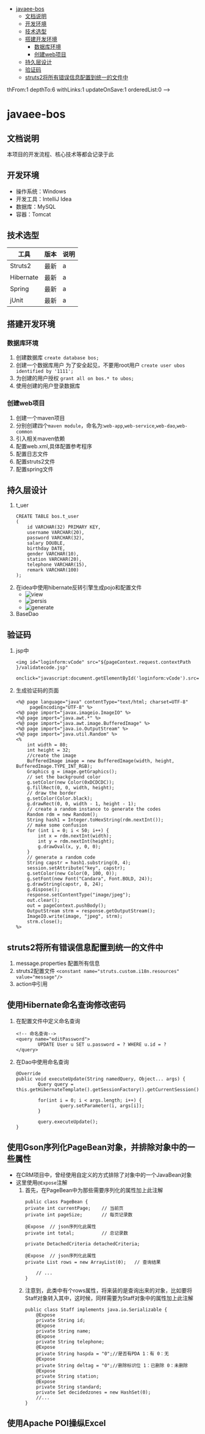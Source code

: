 <!-- TOC depthFrom:1 depthTo:6 withLinks:1 updateOnSave:1 orderedList:0 -->

- [javaee-bos](#javaee-bos)
	- [文档说明](#文档说明)
	- [开发环境](#开发环境)
	- [技术选型](#技术选型)
	- [搭建开发环境](#搭建开发环境)
		- [数据库环境](#数据库环境)
		- [创建web项目](#创建web项目)
	- [持久层设计](#持久层设计)
	- [验证码](#验证码)
	- [struts2将所有错误信息配置到统一的文件中](#struts2将所有错误信息配置到统一的文件中)

<!-- /TOC -->thFrom:1 depthTo:6 withLinks:1 updateOnSave:1 orderedList:0 -->

# javaee-bos

## 文档说明

本项目的开发流程、核心技术等都会记录于此

## 开发环境

- 操作系统：Windows
- 开发工具：IntelliJ Idea
- 数据库：MySQL
- 容器：Tomcat

## 技术选型

| 工具 | 版本 | 说明 |
| -- | -- | -- |
| Struts2   | 最新 | a |
| Hibernate | 最新 | a |
| Spring    | 最新 | a |
| jUnit     | 最新 | a |

## 搭建开发环境

### 数据库环境

1. 创建数据库
`create database bos;`
2. 创建一个数据库用户
为了安全起见，不要用root用户
`create user ubos identified by '1111';`
3. 为创建的用户授权
`grant all on bos.* to ubos;`
4. 使用创建的用户登录数据库

### 创建web项目

1. 创建一个maven项目
2. 分别创建四个`maven module`，命名为:`web-app`,`web-service`,`web-dao`,`web-common`
3. 引入相关maven依赖
4. 配置web.xml,具体配置参考程序
5. 配置日志文件
6. 配置struts2文件
7. 配置spring文件

## 持久层设计

1. t_uer
	```
	CREATE TABLE bos.t_user
	(
	    id VARCHAR(32) PRIMARY KEY,
	    username VARCHAR(20),
	    password VARCHAR(32),
	    salary DOUBLE,
	    birthday DATE,
	    gender VARCHAR(10),
	    station VARCHAR(20),
	    telephone VARCHAR(15),
	    remark VARCHAR(100)
	);
	```
2. 在idea中使用hibernate反转引擎生成pojo和配置文件
	- ![view](./assets/view.png)
	- ![persis](./assets/persis.png)
	- ![generate](./assets/generate.png)
3. BaseDao

## 验证码

1. jsp中
	```
	<img id="loginform:vCode" src="${pageContext.request.contextPath }/validatecode.jsp"
	     onclick="javascript:document.getElementById('loginform:vCode').src='${pageContext.request.contextPath}/validatecode.jsp?'+Math.random();"/>
	```
2. 生成验证码的页面
	```
	<%@ page language="java" contentType="text/html; charset=UTF-8"
         pageEncoding="UTF-8" %>
	<%@ page import="javax.imageio.ImageIO" %>
	<%@ page import="java.awt.*" %>
	<%@ page import="java.awt.image.BufferedImage" %>
	<%@ page import="java.io.OutputStream" %>
	<%@ page import="java.util.Random" %>
	<%
	    int width = 80;
	    int height = 32;
	    //create the image
	    BufferedImage image = new BufferedImage(width, height, BufferedImage.TYPE_INT_RGB);
	    Graphics g = image.getGraphics();
	    // set the background color
	    g.setColor(new Color(0xDCDCDC));
	    g.fillRect(0, 0, width, height);
	    // draw the border
	    g.setColor(Color.black);
	    g.drawRect(0, 0, width - 1, height - 1);
	    // create a random instance to generate the codes
	    Random rdm = new Random();
	    String hash1 = Integer.toHexString(rdm.nextInt());
	    // make some confusion
	    for (int i = 0; i < 50; i++) {
	        int x = rdm.nextInt(width);
	        int y = rdm.nextInt(height);
	        g.drawOval(x, y, 0, 0);
	    }
	    // generate a random code
	    String capstr = hash1.substring(0, 4);
	    session.setAttribute("key", capstr);
	    g.setColor(new Color(0, 100, 0));
	    g.setFont(new Font("Candara", Font.BOLD, 24));
	    g.drawString(capstr, 8, 24);
	    g.dispose();
	    response.setContentType("image/jpeg");
	    out.clear();
	    out = pageContext.pushBody();
	    OutputStream strm = response.getOutputStream();
	    ImageIO.write(image, "jpeg", strm);
	    strm.close();
	%>
	```

## struts2将所有错误信息配置到统一的文件中

1. message.properties
	配置所有信息
2. struts2配置文件
	`<constant name="struts.custom.i18n.resources" value="message"/>`
3. action中引用

## 使用Hibernate命名查询修改密码

1. 在配置文件中定义命名查询
	```
	<!-- 命名查询-->
 	<query name="editPassword">
		 	UPDATE User u SET u.password = ? WHERE u.id = ?
 	</query>
	```
2. 在Dao中使用命名查询
	```
	@Override
	public void executeUpdate(String namedQuery, Object... args) {
			Query query = this.getHibernateTemplate().getSessionFactory().getCurrentSession().getNamedQuery(namedQuery);

			for(int i = 0; i < args.length; i++) {
					query.setParameter(i, args[i]);
			}

			query.executeUpdate();
	}
	```

## 使用Gson序列化PageBean对象，并排除对象中的一些属性

- 在CRM项目中，曾经使用自定义的方式排除了对象中的一个JavaBean对象
- 这里使用`@Expose`注解
	1. 首先，在PageBean中为那些需要序列化的属性加上此注解
		```
		public class PageBean {
	    private int currentPage;    // 当前页
	    private int pageSize;       // 每页记录数

	    @Expose  // json序列化此属性
	    private int total;          // 总记录数

	    private DetachedCriteria detachedCriteria;

	    @Expose  // json序列化此属性
	    private List rows = new ArrayList(0);   // 查询结果

			// ...
		}
		```
	2. 注意到，此类中有个rows属性，将来装的是查询出来的对象，比如要将Staff对象转入其中，这时候，同样需要为Staff对象中的属性加上此注解
		```
		public class Staff implements java.io.Serializable {
			@Expose
			private String id;
			@Expose
			private String name;
			@Expose
			private String telephone;
			@Expose
			private String haspda = "0";//是否有PDA 1：有 0：无
			@Expose
			private String deltag = "0";//删除标识位 1：已删除 0：未删除
			@Expose
			private String station;
			@Expose
			private String standard;
			private Set decidedzones = new HashSet(0);
			//...
		}
		```

## 使用Apache POI操纵Excel
